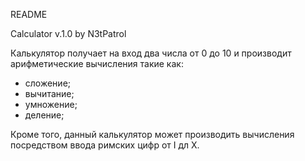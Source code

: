 README

Calculator v.1.0 by N3tPatrol

Калькулятор получает на вход два числа  от 0 до 10
и производит арифметические вычисления такие как:

- сложение;
- вычитание;
- умножение;
- деление;

Кроме того, данный калькулятор может производить
вычисления
посредством ввода римских цифр от I дл X.


